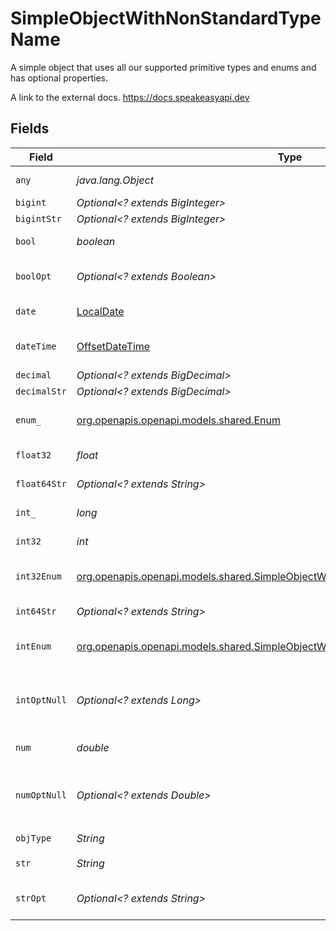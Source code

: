 # SimpleObjectWithNonStandardTypeName

A simple object that uses all our supported primitive types and enums and has optional properties.

A link to the external docs.
<https://docs.speakeasyapi.dev>


## Fields

| Field                                                                                                                                                  | Type                                                                                                                                                   | Required                                                                                                                                               | Description                                                                                                                                            | Example                                                                                                                                                |
| ------------------------------------------------------------------------------------------------------------------------------------------------------ | ------------------------------------------------------------------------------------------------------------------------------------------------------ | ------------------------------------------------------------------------------------------------------------------------------------------------------ | ------------------------------------------------------------------------------------------------------------------------------------------------------ | ------------------------------------------------------------------------------------------------------------------------------------------------------ |
| `any`                                                                                                                                                  | *java.lang.Object*                                                                                                                                     | :heavy_check_mark:                                                                                                                                     | An any property.                                                                                                                                       | any                                                                                                                                                    |
| `bigint`                                                                                                                                               | *Optional<? extends BigInteger>*                                                                                                                       | :heavy_minus_sign:                                                                                                                                     | N/A                                                                                                                                                    | 8821239038968084                                                                                                                                       |
| `bigintStr`                                                                                                                                            | *Optional<? extends BigInteger>*                                                                                                                       | :heavy_minus_sign:                                                                                                                                     | N/A                                                                                                                                                    | 9223372036854775808                                                                                                                                    |
| `bool`                                                                                                                                                 | *boolean*                                                                                                                                              | :heavy_check_mark:                                                                                                                                     | A boolean property.                                                                                                                                    | true                                                                                                                                                   |
| `boolOpt`                                                                                                                                              | *Optional<? extends Boolean>*                                                                                                                          | :heavy_minus_sign:                                                                                                                                     | An optional boolean property.                                                                                                                          | true                                                                                                                                                   |
| `date`                                                                                                                                                 | [LocalDate](https://docs.oracle.com/javase/8/docs/api/java/time/LocalDate.html)                                                                        | :heavy_check_mark:                                                                                                                                     | A date property.                                                                                                                                       | 2020-01-01                                                                                                                                             |
| `dateTime`                                                                                                                                             | [OffsetDateTime](https://docs.oracle.com/javase/8/docs/api/java/time/OffsetDateTime.html)                                                              | :heavy_check_mark:                                                                                                                                     | A date-time property.                                                                                                                                  | 2020-01-01T00:00:00.001Z                                                                                                                               |
| `decimal`                                                                                                                                              | *Optional<? extends BigDecimal>*                                                                                                                       | :heavy_minus_sign:                                                                                                                                     | N/A                                                                                                                                                    | 3.141592653589793                                                                                                                                      |
| `decimalStr`                                                                                                                                           | *Optional<? extends BigDecimal>*                                                                                                                       | :heavy_minus_sign:                                                                                                                                     | N/A                                                                                                                                                    | 3.14159265358979344719667586                                                                                                                           |
| `enum_`                                                                                                                                                | [org.openapis.openapi.models.shared.Enum](../../models/shared/Enum.md)                                                                                 | :heavy_check_mark:                                                                                                                                     | A string based enum                                                                                                                                    | one                                                                                                                                                    |
| `float32`                                                                                                                                              | *float*                                                                                                                                                | :heavy_check_mark:                                                                                                                                     | A float32 property.                                                                                                                                    | 1.1                                                                                                                                                    |
| `float64Str`                                                                                                                                           | *Optional<? extends String>*                                                                                                                           | :heavy_minus_sign:                                                                                                                                     | A float64 string                                                                                                                                       | 1.1                                                                                                                                                    |
| `int_`                                                                                                                                                 | *long*                                                                                                                                                 | :heavy_check_mark:                                                                                                                                     | An integer property.                                                                                                                                   | 1                                                                                                                                                      |
| `int32`                                                                                                                                                | *int*                                                                                                                                                  | :heavy_check_mark:                                                                                                                                     | An int32 property.                                                                                                                                     | 1                                                                                                                                                      |
| `int32Enum`                                                                                                                                            | [org.openapis.openapi.models.shared.SimpleObjectWithNonStandardTypeNameInt32Enum](../../models/shared/SimpleObjectWithNonStandardTypeNameInt32Enum.md) | :heavy_check_mark:                                                                                                                                     | An int32 enum property.                                                                                                                                | 55                                                                                                                                                     |
| `int64Str`                                                                                                                                             | *Optional<? extends String>*                                                                                                                           | :heavy_minus_sign:                                                                                                                                     | An int64 string                                                                                                                                        | 100                                                                                                                                                    |
| `intEnum`                                                                                                                                              | [org.openapis.openapi.models.shared.SimpleObjectWithNonStandardTypeNameIntEnum](../../models/shared/SimpleObjectWithNonStandardTypeNameIntEnum.md)     | :heavy_check_mark:                                                                                                                                     | An integer enum property.                                                                                                                              | 2                                                                                                                                                      |
| `intOptNull`                                                                                                                                           | *Optional<? extends Long>*                                                                                                                             | :heavy_minus_sign:                                                                                                                                     | An optional integer property will be null for tests.                                                                                                   |                                                                                                                                                        |
| `num`                                                                                                                                                  | *double*                                                                                                                                               | :heavy_check_mark:                                                                                                                                     | A number property.                                                                                                                                     | 1.1                                                                                                                                                    |
| `numOptNull`                                                                                                                                           | *Optional<? extends Double>*                                                                                                                           | :heavy_minus_sign:                                                                                                                                     | An optional number property will be null for tests.                                                                                                    |                                                                                                                                                        |
| `objType`                                                                                                                                              | *String*                                                                                                                                               | :heavy_check_mark:                                                                                                                                     | N/A                                                                                                                                                    |                                                                                                                                                        |
| `str`                                                                                                                                                  | *String*                                                                                                                                               | :heavy_check_mark:                                                                                                                                     | A string property.                                                                                                                                     | test                                                                                                                                                   |
| `strOpt`                                                                                                                                               | *Optional<? extends String>*                                                                                                                           | :heavy_minus_sign:                                                                                                                                     | An optional string property.                                                                                                                           | testOptional                                                                                                                                           |